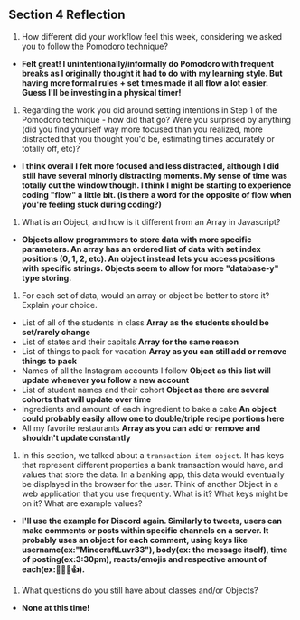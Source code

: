 ## Section 4 Reflection

1. How different did your workflow feel this week, considering we asked you to follow the Pomodoro technique?
- **Felt great! I unintentionally/informally do Pomodoro with frequent breaks as I originally thought it had to do with my learning style. But having more formal rules + set times made it all flow a lot easier. Guess I'll be investing in a physical timer!**

1. Regarding the work you did around setting intentions in Step 1 of the Pomodoro technique - how did that go? Were you surprised by anything (did you find yourself way more focused than you realized, more distracted that you thought you'd be, estimating times accurately or totally off, etc)?
- **I think overall I felt more focused and less distracted, although I did still have several minorly distracting moments. My sense of time was totally out the window though. I think I might be starting to experience coding "flow" a little bit. (is there a word for the opposite of flow when you're feeling stuck during coding?)**

1. What is an Object, and how is it different from an Array in Javascript?
- **Objects allow programmers to store data with more specific parameters. An array has an ordered list of data with set index positions (0, 1, 2, etc). An object instead lets you access positions with specific strings. Objects seem to allow for more "database-y" type storing.**

1. For each set of data, would an array or object be better to store it? Explain your choice.

  * List of all of the students in class **Array as the students should be set/rarely change**
  * List of states and their capitals **Array for the same reason**
  * List of things to pack for vacation **Array as you can still add or remove things to pack**
  * Names of all the Instagram accounts I follow **Object as this list will update whenever you follow a new account**
  * List of student names and their cohort **Object as there are several cohorts that will update over time**
  * Ingredients and amount of each ingredient to bake a cake **An object could probably easily allow one to double/triple recipe portions here**
  * All my favorite restaurants **Array as you can add or remove and shouldn't update constantly**

1. In this section, we talked about a `transaction item object`. It has keys that represent different properties a bank transaction would have, and values that store the data. In a banking app, this data would eventually be displayed in the browser for the user. Think of another Object in a web application that you use frequently. What is it? What keys might be on it? What are example values?
- **I'll use the example for Discord again. Similarly to tweets, users can make comments or posts within specific channels on a server. It probably uses an object for each comment, using keys like username(ex:"MinecraftLuvr33"), body(ex: the message itself), time of posting(ex:3:30pm), reacts/emojis and respective amount of each(ex:🦀🦩🦜👍).**

1. What questions do you still have about classes and/or Objects?
- **None at this time!**
